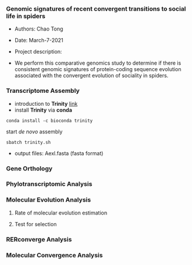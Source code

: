 ### Genomic signatures of recent convergent transitions to social life in spiders

- Authors: Chao Tong
- Date: March-7-2021

- Project description:
- We perform this comparative genomics study to determine if there is consistent genomic signatures of protein-coding sequence evolution associated with the convergent evolution of sociality in spiders.


### Transcriptome Assembly

- introduction to **Trinity** [link](https://github.com/trinityrnaseq/trinityrnaseq/wiki)
- install **Trinity** via **conda**

```
conda install -c bioconda trinity
```
start *de novo* assembly
```
sbatch trinity.sh

```
- output files: Aexl.fasta (fasta format)

### Gene Orthology

### Phylotranscriptomic Analysis

### Molecular Evolution Analysis
1. Rate of molecular evolution estimation

2. Test for selection


### RERconverge Analysis

### Molecular Convergence Analysis
